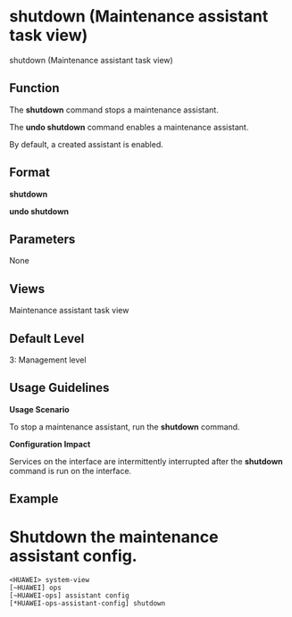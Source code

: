 shutdown (Maintenance assistant task view)
==========================================

shutdown (Maintenance assistant task view)

Function
--------



The **shutdown** command stops a maintenance assistant.

The **undo shutdown** command enables a maintenance assistant.



By default, a created assistant is enabled.


Format
------

**shutdown**

**undo shutdown**


Parameters
----------

None

Views
-----

Maintenance assistant task view


Default Level
-------------

3: Management level


Usage Guidelines
----------------

**Usage Scenario**

To stop a maintenance assistant, run the **shutdown** command.

**Configuration Impact**

Services on the interface are intermittently interrupted after the **shutdown** command is run on the interface.


Example
-------

# Shutdown the maintenance assistant config.
```
<HUAWEI> system-view
[~HUAWEI] ops
[~HUAWEI-ops] assistant config
[*HUAWEI-ops-assistant-config] shutdown

```